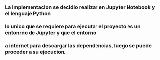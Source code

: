 ### La implementacion se decidio realizar en Jupyter Notebook y el lenguaje Python
### lo unico que se requiere para ejecutar el proyecto es un entonrno de Jupyter y que el entorno
### a internet para descargar las dependencias, luego se puede proceder a su ejecucion.